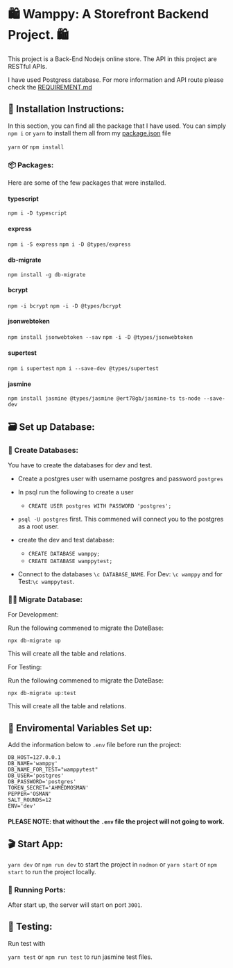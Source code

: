 # 
# 🛍️ Wamppy: A Storefront Backend Project. 🛍️

This project is a Back-End Nodejs online store. The API in this project are RESTful APIs. 

I have used Postgress database. For more information and API route please check the [REQUIREMENT.md](REQUIREMENTS.md) 

## 🏁 Installation Instructions:
In this section, you can find all the package that I have used. You can simply ``` npm i ``` or ``` yarn ``` to install them all from my [package.json](package.json)  file

`yarn` or `npm install`

### 📦 Packages:

Here are some of the few packages that were installed.

#### typescript
`npm i -D typescript`

#### express
`npm i -S express`
`npm i -D @types/express`

#### db-migrate
`npm install -g db-migrate`

#### bcrypt
`npm -i bcrypt`
`npm -i -D @types/bcrypt`

#### jsonwebtoken
`npm install jsonwebtoken --sav`
`npm -i -D @types/jsonwebtoken`

#### supertest
`npm i supertest`
`npm i --save-dev @types/supertest`

#### jasmine
`npm install jasmine @types/jasmine @ert78gb/jasmine-ts ts-node --save-dev`

## 🗃️ Set up Database:

### 🚀 Create Databases:

You have to create the databases for dev and test.

- Create a postgres user with username postgres and password `postgres`
- In psql run the following to create a user 
    - `CREATE USER postgres WITH PASSWORD 'postgres';`

- `psql -U postgres` first. This commened will connect you to the postgres as a root user. 
-  create the dev and test database:
    - `CREATE DATABASE wamppy;`
    - `CREATE DATABASE wamppytest;`
- Connect to the databases `\c DATABASE_NAME`. For Dev: `\c wamppy` and for Test:`\c wamppytest`.


### 🏃‍♂️ Migrate Database:

For Development:

Run the following commened to migrate the DateBase:

`npx db-migrate up`

This will create all the table and relations. 

For Testing:

Run the following commened to migrate the DateBase:

`npx db-migrate up:test`

This will create all the table and relations. 

## 🌴 Enviromental Variables Set up:

Add the information below to `.env` file before run the project:

```
DB_HOST=127.0.0.1
DB_NAME='wamppy'
DB_NAME_FOR_TEST="wamppytest"
DB_USER='postgres'
DB_PASSWORD='postgres'
TOKEN_SECRET='AHMEDMOSMAN'
PEPPER='OSMAN'
SALT_ROUNDS=12
ENV='dev'
```
#### PLEASE NOTE: that without the `.env` file the project will not going to work.

## 🎬 Start App:
`yarn dev` or `npm run dev` to start the project in `nodmon` or `yarn start` or `npm start` to run the project locally.

### 🚪 Running Ports: 
After start up, the server will start on port `3001`.

## 🧪 Testing:
Run test with 

`yarn test` or `npm run test` to run jasmine test files.
